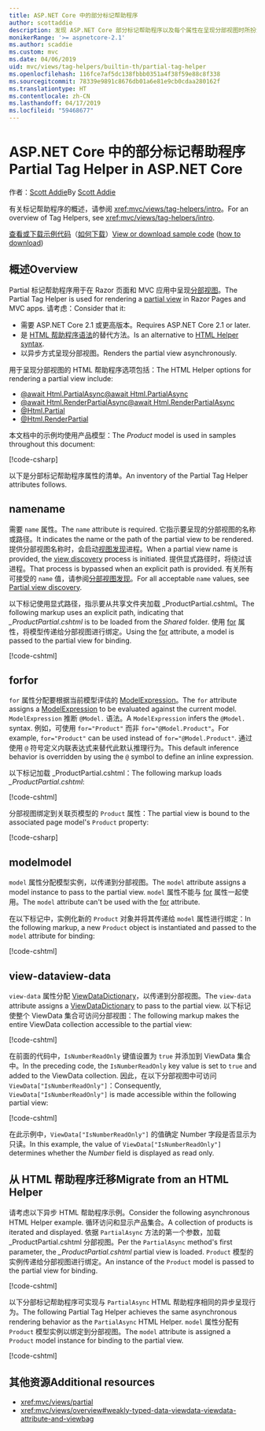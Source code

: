 ```yaml
---
title: ASP.NET Core 中的部分标记帮助程序
author: scottaddie
description: 发现 ASP.NET Core 部分标记帮助程序以及每个属性在呈现分部视图时所扮演的角色。
monikerRange: '>= aspnetcore-2.1'
ms.author: scaddie
ms.custom: mvc
ms.date: 04/06/2019
uid: mvc/views/tag-helpers/builtin-th/partial-tag-helper
ms.openlocfilehash: 116fce7af5dc138fbbb0351a4f38f59e88c8f338
ms.sourcegitcommit: 78339e9891c8676db01a6e81e9cb0cdaa280162f
ms.translationtype: HT
ms.contentlocale: zh-CN
ms.lasthandoff: 04/17/2019
ms.locfileid: "59468677"
---
```

# <a name="partial-tag-helper-in-aspnet-core"></a><span data-ttu-id="063be-103">ASP.NET Core 中的部分标记帮助程序</span><span class="sxs-lookup"><span data-stu-id="063be-103">Partial Tag Helper in ASP.NET Core</span></span>

<span data-ttu-id="063be-104">作者：[Scott Addie](https://github.com/scottaddie)</span><span class="sxs-lookup"><span data-stu-id="063be-104">By [Scott Addie](https://github.com/scottaddie)</span></span>

<span data-ttu-id="063be-105">有关标记帮助程序的概述，请参阅 <xref:mvc/views/tag-helpers/intro>。</span><span class="sxs-lookup"><span data-stu-id="063be-105">For an overview of Tag Helpers, see <xref:mvc/views/tag-helpers/intro>.</span></span>

<span data-ttu-id="063be-106">[查看或下载示例代码](https://github.com/aspnet/Docs/tree/master/aspnetcore/mvc/views/tag-helpers/built-in/samples)（[如何下载](xref:index#how-to-download-a-sample)）</span><span class="sxs-lookup"><span data-stu-id="063be-106">[View or download sample code](https://github.com/aspnet/Docs/tree/master/aspnetcore/mvc/views/tag-helpers/built-in/samples) ([how to download](xref:index#how-to-download-a-sample))</span></span>

## <a name="overview"></a><span data-ttu-id="063be-107">概述</span><span class="sxs-lookup"><span data-stu-id="063be-107">Overview</span></span>

<span data-ttu-id="063be-108">Partial 标记帮助程序用于在 Razor 页面和 MVC 应用中呈现[分部视图](xref:mvc/views/partial)。</span><span class="sxs-lookup"><span data-stu-id="063be-108">The Partial Tag Helper is used for rendering a [partial view](xref:mvc/views/partial) in Razor Pages and MVC apps.</span></span> <span data-ttu-id="063be-109">请考虑：</span><span class="sxs-lookup"><span data-stu-id="063be-109">Consider that it:</span></span>

* <span data-ttu-id="063be-110">需要 ASP.NET Core 2.1 或更高版本。</span><span class="sxs-lookup"><span data-stu-id="063be-110">Requires ASP.NET Core 2.1 or later.</span></span>
* <span data-ttu-id="063be-111">是 [HTML 帮助程序语法](xref:mvc/views/partial#reference-a-partial-view)的替代方法。</span><span class="sxs-lookup"><span data-stu-id="063be-111">Is an alternative to [HTML Helper syntax](xref:mvc/views/partial#reference-a-partial-view).</span></span>
* <span data-ttu-id="063be-112">以异步方式呈现分部视图。</span><span class="sxs-lookup"><span data-stu-id="063be-112">Renders the partial view asynchronously.</span></span>

<span data-ttu-id="063be-113">用于呈现分部视图的 HTML 帮助程序选项包括：</span><span class="sxs-lookup"><span data-stu-id="063be-113">The HTML Helper options for rendering a partial view include:</span></span>

* [<span data-ttu-id="063be-114">@await Html.PartialAsync</span><span class="sxs-lookup"><span data-stu-id="063be-114">@await Html.PartialAsync</span></span>](/dotnet/api/microsoft.aspnetcore.mvc.rendering.htmlhelperpartialextensions.partialasync)
* [<span data-ttu-id="063be-115">@await Html.RenderPartialAsync</span><span class="sxs-lookup"><span data-stu-id="063be-115">@await Html.RenderPartialAsync</span></span>](/dotnet/api/microsoft.aspnetcore.mvc.rendering.htmlhelperpartialextensions.renderpartialasync)
* [@Html.Partial](/dotnet/api/microsoft.aspnetcore.mvc.rendering.htmlhelperpartialextensions.partial)
* [@Html.RenderPartial](/dotnet/api/microsoft.aspnetcore.mvc.rendering.htmlhelperpartialextensions.renderpartial)

<span data-ttu-id="063be-116">本文档中的示例均使用产品模型：</span><span class="sxs-lookup"><span data-stu-id="063be-116">The *Product* model is used in samples throughout this document:</span></span>

[!code-csharp[](samples/TagHelpersBuiltIn/Models/Product.cs)]

<span data-ttu-id="063be-117">以下是分部标记帮助程序属性的清单。</span><span class="sxs-lookup"><span data-stu-id="063be-117">An inventory of the Partial Tag Helper attributes follows.</span></span>

## <a name="name"></a><span data-ttu-id="063be-118">name</span><span class="sxs-lookup"><span data-stu-id="063be-118">name</span></span>

<span data-ttu-id="063be-119">需要 `name` 属性。</span><span class="sxs-lookup"><span data-stu-id="063be-119">The `name` attribute is required.</span></span> <span data-ttu-id="063be-120">它指示要呈现的分部视图的名称或路径。</span><span class="sxs-lookup"><span data-stu-id="063be-120">It indicates the name or the path of the partial view to be rendered.</span></span> <span data-ttu-id="063be-121">提供分部视图名称时，会启动[视图发现](xref:mvc/views/overview#view-discovery)进程。</span><span class="sxs-lookup"><span data-stu-id="063be-121">When a partial view name is provided, the [view discovery](xref:mvc/views/overview#view-discovery) process is initiated.</span></span> <span data-ttu-id="063be-122">提供显式路径时，将绕过该进程。</span><span class="sxs-lookup"><span data-stu-id="063be-122">That process is bypassed when an explicit path is provided.</span></span> <span data-ttu-id="063be-123">有关所有可接受的 `name` 值，请参阅[分部视图发现](xref:mvc/views/partial#partial-view-discovery)。</span><span class="sxs-lookup"><span data-stu-id="063be-123">For all acceptable `name` values, see [Partial view discovery](xref:mvc/views/partial#partial-view-discovery).</span></span>

<span data-ttu-id="063be-124">以下标记使用显式路径，指示要从共享文件夹加载 _ProductPartial.cshtml。</span><span class="sxs-lookup"><span data-stu-id="063be-124">The following markup uses an explicit path, indicating that *_ProductPartial.cshtml* is to be loaded from the *Shared* folder.</span></span> <span data-ttu-id="063be-125">使用 [for](#for) 属性，将模型传递给分部视图进行绑定。</span><span class="sxs-lookup"><span data-stu-id="063be-125">Using the [for](#for) attribute, a model is passed to the partial view for binding.</span></span>

[!code-cshtml[](samples/TagHelpersBuiltIn/Pages/Product.cshtml?name=snippet_Name)]

## <a name="for"></a><span data-ttu-id="063be-126">for</span><span class="sxs-lookup"><span data-stu-id="063be-126">for</span></span>

<span data-ttu-id="063be-127">`for` 属性分配要根据当前模型评估的 [ModelExpression](/dotnet/api/microsoft.aspnetcore.mvc.viewfeatures.modelexpression)。</span><span class="sxs-lookup"><span data-stu-id="063be-127">The `for` attribute assigns a [ModelExpression](/dotnet/api/microsoft.aspnetcore.mvc.viewfeatures.modelexpression) to be evaluated against the current model.</span></span> <span data-ttu-id="063be-128">`ModelExpression` 推断 `@Model.` 语法。</span><span class="sxs-lookup"><span data-stu-id="063be-128">A `ModelExpression` infers the `@Model.` syntax.</span></span> <span data-ttu-id="063be-129">例如，可使用 `for="Product"` 而非 `for="@Model.Product"`。</span><span class="sxs-lookup"><span data-stu-id="063be-129">For example, `for="Product"` can be used instead of `for="@Model.Product"`.</span></span> <span data-ttu-id="063be-130">通过使用 `@` 符号定义内联表达式来替代此默认推理行为。</span><span class="sxs-lookup"><span data-stu-id="063be-130">This default inference behavior is overridden by using the `@` symbol to define an inline expression.</span></span>

<span data-ttu-id="063be-131">以下标记加载 _ProductPartial.cshtml：</span><span class="sxs-lookup"><span data-stu-id="063be-131">The following markup loads *_ProductPartial.cshtml*:</span></span>

[!code-cshtml[](samples/TagHelpersBuiltIn/Pages/Product.cshtml?name=snippet_For)]

<span data-ttu-id="063be-132">分部视图绑定到关联页模型的 `Product` 属性：</span><span class="sxs-lookup"><span data-stu-id="063be-132">The partial view is bound to the associated page model's `Product` property:</span></span>

[!code-csharp[](samples/TagHelpersBuiltIn/Pages/Product.cshtml.cs?highlight=8)]

## <a name="model"></a><span data-ttu-id="063be-133">model</span><span class="sxs-lookup"><span data-stu-id="063be-133">model</span></span>

<span data-ttu-id="063be-134">`model` 属性分配模型实例，以传递到分部视图。</span><span class="sxs-lookup"><span data-stu-id="063be-134">The `model` attribute assigns a model instance to pass to the partial view.</span></span> <span data-ttu-id="063be-135">`model` 属性不能与 [for](#for) 属性一起使用。</span><span class="sxs-lookup"><span data-stu-id="063be-135">The `model` attribute can't be used with the [for](#for) attribute.</span></span>

<span data-ttu-id="063be-136">在以下标记中，实例化新的 `Product` 对象并将其传递给 `model` 属性进行绑定：</span><span class="sxs-lookup"><span data-stu-id="063be-136">In the following markup, a new `Product` object is instantiated and passed to the `model` attribute for binding:</span></span>

[!code-cshtml[](samples/TagHelpersBuiltIn/Pages/Product.cshtml?name=snippet_Model)]

## <a name="view-data"></a><span data-ttu-id="063be-137">view-data</span><span class="sxs-lookup"><span data-stu-id="063be-137">view-data</span></span>

<span data-ttu-id="063be-138">`view-data` 属性分配 [ViewDataDictionary](/dotnet/api/microsoft.aspnetcore.mvc.viewfeatures.viewdatadictionary)，以传递到分部视图。</span><span class="sxs-lookup"><span data-stu-id="063be-138">The `view-data` attribute assigns a [ViewDataDictionary](/dotnet/api/microsoft.aspnetcore.mvc.viewfeatures.viewdatadictionary) to pass to the partial view.</span></span> <span data-ttu-id="063be-139">以下标记使整个 ViewData 集合可访问分部视图：</span><span class="sxs-lookup"><span data-stu-id="063be-139">The following markup makes the entire ViewData collection accessible to the partial view:</span></span>

[!code-cshtml[](samples/TagHelpersBuiltIn/Pages/Product.cshtml?name=snippet_ViewData&highlight=5-)]

<span data-ttu-id="063be-140">在前面的代码中，`IsNumberReadOnly` 键值设置为 `true` 并添加到 ViewData 集合中。</span><span class="sxs-lookup"><span data-stu-id="063be-140">In the preceding code, the `IsNumberReadOnly` key value is set to `true` and added to the ViewData collection.</span></span> <span data-ttu-id="063be-141">因此，在以下分部视图中可访问 `ViewData["IsNumberReadOnly"]`：</span><span class="sxs-lookup"><span data-stu-id="063be-141">Consequently, `ViewData["IsNumberReadOnly"]` is made accessible within the following partial view:</span></span>

[!code-cshtml[](samples/TagHelpersBuiltIn/Pages/Shared/_ProductViewDataPartial.cshtml?highlight=5)]

<span data-ttu-id="063be-142">在此示例中，`ViewData["IsNumberReadOnly"]` 的值确定 Number 字段是否显示为只读。</span><span class="sxs-lookup"><span data-stu-id="063be-142">In this example, the value of `ViewData["IsNumberReadOnly"]` determines whether the *Number* field is displayed as read only.</span></span>

## <a name="migrate-from-an-html-helper"></a><span data-ttu-id="063be-143">从 HTML 帮助程序迁移</span><span class="sxs-lookup"><span data-stu-id="063be-143">Migrate from an HTML Helper</span></span>

<span data-ttu-id="063be-144">请考虑以下异步 HTML 帮助程序示例。</span><span class="sxs-lookup"><span data-stu-id="063be-144">Consider the following asynchronous HTML Helper example.</span></span> <span data-ttu-id="063be-145">循环访问和显示产品集合。</span><span class="sxs-lookup"><span data-stu-id="063be-145">A collection of products is iterated and displayed.</span></span> <span data-ttu-id="063be-146">依据 `PartialAsync` 方法的第一个参数，加载 _ProductPartial.cshtml 分部视图。</span><span class="sxs-lookup"><span data-stu-id="063be-146">Per the `PartialAsync` method's first parameter, the *_ProductPartial.cshtml* partial view is loaded.</span></span> <span data-ttu-id="063be-147">`Product` 模型的实例传递给分部视图进行绑定。</span><span class="sxs-lookup"><span data-stu-id="063be-147">An instance of the `Product` model is passed to the partial view for binding.</span></span>

[!code-cshtml[](samples/TagHelpersBuiltIn/Pages/Products.cshtml?name=snippet_HtmlHelper&highlight=3)]

<span data-ttu-id="063be-148">以下分部标记帮助程序可实现与 `PartialAsync` HTML 帮助程序相同的异步呈现行为。</span><span class="sxs-lookup"><span data-stu-id="063be-148">The following Partial Tag Helper achieves the same asynchronous rendering behavior as the `PartialAsync` HTML Helper.</span></span> <span data-ttu-id="063be-149">`model` 属性分配有 `Product` 模型实例以绑定到分部视图。</span><span class="sxs-lookup"><span data-stu-id="063be-149">The `model` attribute is assigned a `Product` model instance for binding to the partial view.</span></span>

[!code-cshtml[](samples/TagHelpersBuiltIn/Pages/Products.cshtml?name=snippet_TagHelper&highlight=3)]

## <a name="additional-resources"></a><span data-ttu-id="063be-150">其他资源</span><span class="sxs-lookup"><span data-stu-id="063be-150">Additional resources</span></span>

* <xref:mvc/views/partial>
* <xref:mvc/views/overview#weakly-typed-data-viewdata-viewdata-attribute-and-viewbag>
